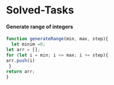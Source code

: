 # Solved-Tasks
#### Generate range of integers
````javascript
function generateRange(min, max, step){
  let minim =0;
let arr = [];
for (let i = min; i <= max; i += step){
arr.push(i) 
 }
return arr;
}
````








